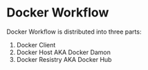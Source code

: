 # Docker Workflow

Docker Workflow is distributed into three parts:

1. Docker Client
2. Docker Host AKA Docker Damon
3. Docker Resistry AKA Docker Hub
